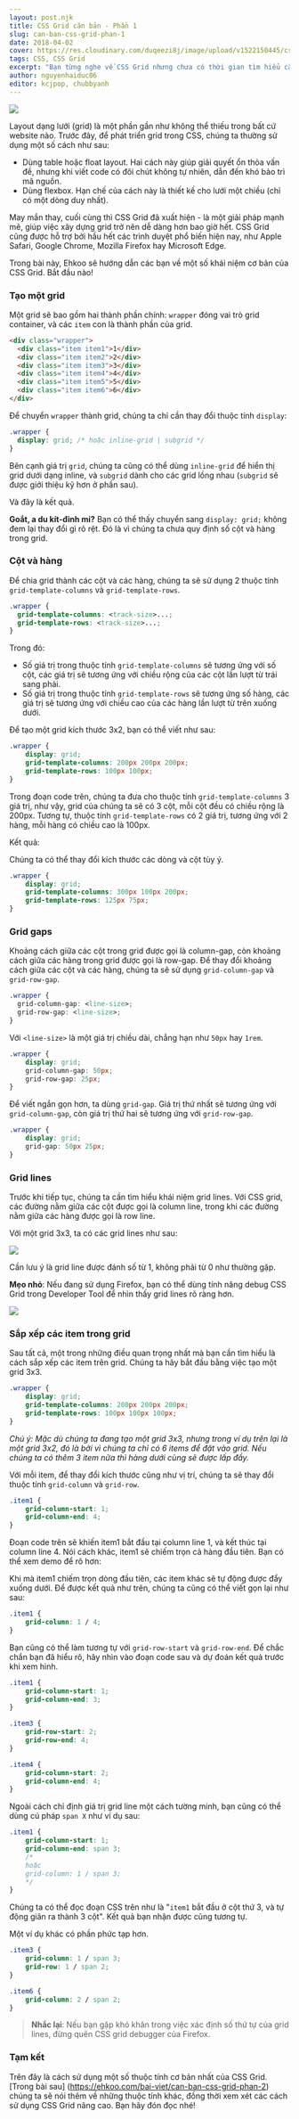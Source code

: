```yaml
---
layout: post.njk
title: CSS Grid căn bản - Phần 1
slug: can-ban-css-grid-phan-1
date: 2018-04-02
cover: https://res.cloudinary.com/duqeezi8j/image/upload/v1522150445/cssgrid.025372ef_dcvvub.png
tags: CSS, CSS Grid
excerpt: "Bạn từng nghe về CSS Grid nhưng chưa có thời gian tìm hiểu cặn kẽ? Không sao, Ehkoo sẽ giúp bạn khám phá NGAY những tính năng vượt trội của CSS Grid trong việc xây dựng layout."
author: nguyenhaiduc06
editor: kcjpop, chubbyanh
---
```

![](https://res.cloudinary.com/duqeezi8j/image/upload/v1522150445/cssgrid.025372ef_dcvvub.png)

Layout dạng lưới (grid) là một phần gần như không thể thiếu trong bất cứ website nào. Trước đây, để phát triển grid trong CSS, chúng ta thường sử dụng một số cách như sau:

* Dùng table hoặc float layout. Hai cách này giúp giải quyết ổn thỏa vấn đề, nhưng khi viết code có đôi chút không tự nhiên, dẫn đến khó bảo trì mã nguồn.
* Dùng flexbox. Hạn chế của cách này là thiết kế cho lưới một chiều (chỉ có một dòng duy nhất).

May mắn thay, cuối cùng thì CSS Grid đã xuất hiện - là một giải pháp mạnh mẽ, giúp việc xây dựng grid trở nên dễ dàng hơn bao giờ hết. CSS Grid cũng được hỗ trợ bởi hầu hết các trình duyệt phổ biến hiện nay, như Apple Safari, Google Chrome, Mozilla Firefox hay Microsoft Edge.

Trong bài này, Ehkoo sẽ hướng dẫn các bạn về một số khái niệm cơ bản của CSS Grid. Bắt đầu nào!

### Tạo một grid

Một grid sẽ bao gồm hai thành phần chính: `wrapper` đóng vai trò grid container, và các `item` con là thành phần của grid.

```html
<div class="wrapper">
  <div class="item item1">1</div>
  <div class="item item2">2</div>
  <div class="item item3">3</div>
  <div class="item item4">4</div>
  <div class="item item5">5</div>
  <div class="item item6">6</div>
</div>
```

Để chuyển `wrapper` thành grid, chúng ta chỉ cần thay đổi thuộc tính `display`:

```css
.wrapper {
  display: grid; /* hoặc inline-grid | subgrid */
}
```

Bên cạnh giá trị `grid`, chúng ta cũng có thể dùng `inline-grid` để hiển thị grid dưới dạng inline,  và `subgrid` dành cho các grid lồng nhau (`subgrid` sẽ được giới thiệu kỹ hơn ở phần sau).

Và đây là kết quả.
<script async src="//jsfiddle.net/tv2r4ead/6/embed/result,html,css/"></script>

**Goắt, a du kít-đinh mi?**
Bạn có thể thấy chuyển sang `display: grid;` không đem lại thay đổi gì rõ rệt. Đó là vì chúng ta chưa quy định số cột và hàng trong grid.

### Cột và hàng

Để chia grid thành các cột và các hàng, chúng ta sẽ sử dụng 2 thuộc tính `grid-template-columns` và `grid-template-rows`.

```css
.wrapper {
  grid-template-columns: <track-size>...;
  grid-template-rows: <track-size>...;
}
```

Trong đó:

* Số giá trị trong thuộc tính `grid-template-columns` sẽ tương ứng với số cột, các giá trị sẽ tương ứng với chiều rộng của các cột lần lượt từ trái sang phải.
* Số giá trị trong thuộc tính `grid-template-rows` sẽ tương ứng số hàng, các giá trị sẽ tương ứng  với chiều cao của các hàng lần lượt từ trên xuống dưới.

Để tạo một grid kích thước 3x2, bạn có thể viết như sau:

```css
.wrapper {
    display: grid;
    grid-template-columns: 200px 200px 200px;
    grid-template-rows: 100px 100px;
}
```

Trong đoạn code trên, chúng ta đưa cho thuộc tính `grid-template-columns` 3 giá trị, như vậy, grid của chúng ta sẽ có 3 cột, mỗi cột đều có chiều rộng là 200px. Tương tự, thuộc tính `grid-template-rows` có 2 giá trị, tương ứng với 2 hàng, mỗi hàng có chiều cao là 100px.

Kết quả:

<script async src="//jsfiddle.net/tv2r4ead/10/embed/result,html,css/"></script>

Chúng ta có thể thay đổi kích thước các dòng và cột tùy ý.

```css
.wrapper {
    display: grid;
    grid-template-columns: 300px 100px 200px;
    grid-template-rows: 125px 75px;
}
```

<script async src="//jsfiddle.net/tv2r4ead/11/embed/result,html,css/"></script>

### Grid gaps

Khoảng cách giữa các cột trong grid được gọi là column-gap, còn khoảng cách giữa các hàng trong grid được gọi là row-gap.
Để thay đổi khoảng cách giữa các cột và các hàng, chúng ta sẽ sử dụng `grid-column-gap` và `grid-row-gap`.

```css
.wrapper {
  grid-column-gap: <line-size>;
  grid-row-gap: <line-size>;
}
```

Với `<line-size>` là một giá trị chiều dài, chẳng hạn như `50px` hay `1rem`.

```css
.wrapper {
    display: grid;
    grid-column-gap: 50px;
    grid-row-gap: 25px;
}
```

Để viết ngắn gọn hơn, ta dùng `grid-gap`. Giá trị thứ nhất sẽ tương ứng với `grid-column-gap`, còn giá trị thứ hai sẽ tương ứng với `grid-row-gap`.

```css
.wrapper {
    display: grid;
    grid-gap: 50px 25px;
}
```

<script async src="//jsfiddle.net/tv2r4ead/12/embed/result,html,css/"></script>

### Grid lines

Trước khi tiếp tục, chúng ta cần tìm hiểu khái niệm grid lines. Với CSS grid, các đường nằm giữa các cột được gọi là column line, trong khi các đường nằm giữa các hàng được gọi là row line.

Với một grid 3x3, ta có các grid lines như sau:

![](https://res.cloudinary.com/duqeezi8j/image/upload/v1522576022/i3yuE1s_snye0v.jpg)

Cần lưu ý là grid line được đánh số từ 1, không phải từ 0 như thường gặp.

**Mẹo nhỏ**: Nếu đang sử dụng Firefox, bạn có thể dùng tính năng debug CSS Grid trong Developer Tool để nhìn thấy grid lines rõ ràng hơn.

![](https://res.cloudinary.com/duqeezi8j/image/upload/v1522579953/debugger_zjreqh.png)

### Sắp xếp các item trong grid

Sau tất cả, một trong những điều quan trọng nhất mà bạn cần tìm hiểu là cách sắp xếp các item trên grid. Chúng ta hãy bắt đầu bằng việc tạo một grid 3x3.

```css
.wrapper {
    display: grid;
    grid-template-columns: 200px 200px 200px;
    grid-template-rows: 100px 100px 100px;
}
```
<script async src="//jsfiddle.net/tv2r4ead/14/embed/result,html,css/"></script>

*Chú ý: Mặc dù chúng ta đang tạo một grid 3x3, nhưng trong ví dụ trên lại là một grid 3x2, đó là bởi vì chúng ta chỉ có 6 items để đặt vào grid. Nếu chúng ta có thêm 3 item nữa thì hàng dưới cùng sẽ được lấp đầy.*

Với mỗi item, để thay đổi kích thước cũng như vị trí, chúng ta sẽ thay đổi thuộc tính `grid-column` và `grid-row`.

```css
.item1 {
    grid-column-start: 1;
    grid-column-end: 4;
}
```

Đoạn code trên sẽ khiến item1 bắt đầu tại column line 1, và kết thúc tại column line 4. Nói cách khác, item1 sẽ chiếm trọn cả hàng đầu tiên. Bạn có thể xem demo để rõ hơn:

<script async src="//jsfiddle.net/tv2r4ead/15/embed/result,html,css/"></script>

Khi mà item1 chiếm trọn dòng đầu tiên, các item khác sẽ tự động được đẩy xuống dưới. Để được kết quả như trên, chúng ta cũng có thể viết gọn lại như sau:

```css
.item1 {
    grid-column: 1 / 4;
}
```

Bạn cũng có thể làm tương tự với `grid-row-start` và `grid-row-end`.
Để chắc chắn bạn đã hiểu rõ, hãy nhìn vào đoạn code sau và dự đoán kết quả trước khi xem hình.

```css
.item1 {
    grid-column-start: 1;
    grid-column-end: 3;
}

.item3 {
    grid-row-start: 2;
    grid-row-end: 4;
}

.item4 {
    grid-column-start: 2;
    grid-column-end: 4;
}
```

<script async src="//jsfiddle.net/tv2r4ead/17/embed/result,html,css/"></script>

Ngoài cách chỉ định giá trị grid line một cách tường minh, bạn cũng có thể dùng cú pháp `span X` như ví dụ sau:

```css
.item1 {
    grid-column-start: 1;
    grid-column-end: span 3;
    /*
    hoặc
    grid-column: 1 / span 3;
    */
}
```

Chúng ta có thể đọc đoạn CSS trên như là "`item1` bắt đầu ở cột thứ 3, và tự động giãn ra thành 3 cột". Kết quả bạn nhận được cũng tương tự.

<script async src="//jsfiddle.net/tv2r4ead/19/embed/result,html,css/"></script>

Một ví dụ khác có phần phức tạp hơn.
```css
.item3 {
    grid-column: 1 / span 3;
    grid-row: 1 / span 2;
}

.item6 {
    grid-column: 2 / span 2;
}
```

<script async src="//jsfiddle.net/tv2r4ead/23/embed/result,html,css/"></script>

> **Nhắc lại**: Nếu bạn gặp khó khăn trong việc xác định số thứ tự của grid lines, đừng quên CSS grid debugger của Firefox.


### Tạm kết

Trên đây là cách sử dụng một số thuộc tính cơ bản nhất của CSS Grid. [Trong bài sau] (https://ehkoo.com/bai-viet/can-ban-css-grid-phan-2) chúng ta sẽ nói thêm về những thuộc tính khác, đồng thời xem xét các cách sử dụng CSS Grid nâng cao. Bạn hãy đón đọc nhé!
